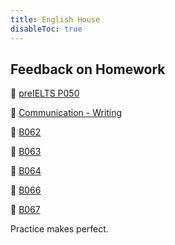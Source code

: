 ```yaml
---
title: English House
disableToc: true
---
```


## Feedback on Homework

🥚 [preIELTS P050](https://www.notion.so/quangnd/preIELTS-P050-875d11c514f94e478fab42609b9844c5)

🥚 [Communication - Writing](https://www.notion.so/quangnd/Communication-Writing-60531b6bf77942c78dbf8a59a6f450d6)

🌱 [B062](https://www.notion.so/quangnd/B062-10a4aff3c7874002a548fc3b04322e3c)

🌱 [B063](https://www.notion.so/quangnd/B063-112418c2728f4ba1b3c8654f9620662d)

🌱 [B064](https://quangnd.notion.site/B064-004cfdfb7b414d77a265579cc9d13108)

🌱 [B066](https://www.notion.so/quangnd/B066-5678ea64e8594a00a6cf48862ab2dd7e)

🌱 [B067](https://www.notion.so/quangnd/B067-890fb1b501964701a7ba024d59f91072)

<div class="wrapper">
  <div class="typing-effect">
    Practice makes perfect.
  </div>
</div>

